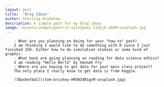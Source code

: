 ```yaml
---
layout: post
title:  "Blog Ideas"
author: Sterling Bradshaw
description: A simple post for my blog ideas
image: /assets/images/gentrit-sylejmani-JjUyjE-oEbM-unsplash.jpg
---
```


        - What are you planning on doing for your "how-to" post? 
        I am thinking I would like to do something with R since I just finished 250. Either how to do simulation studies or some kind of graphic.
        - What book are going planning on reading for data science ethics?  
        I am reading "Hello World" by Hannah Fry
        - Where are you hoping to get data for your main class project?  
        The only place I really know to get data is from Kaggle.

        ![Basketball](tom-briskey-HM3WZ4B1gvM-unsplash.jpg)